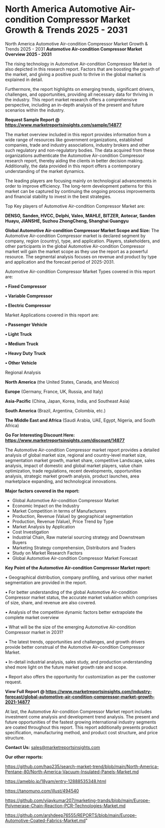 # North America Automotive Air-condition Compressor Market Growth & Trends 2025 - 2031
North America Automotive Air-condition Compressor Market Growth & Trends 2025 - 2031
<Strong> Automotive Air-condition Compressor Market Overview 2025 - 2031</strong>

The rising technology in Automotive Air-condition Compressor Market is also depicted in this research report. Factors that are boosting the growth of the market, and giving a positive push to thrive in the global market is explained in detail.

Furthermore, the report highlights on emerging trends, significant drivers, challenges, and opportunities, providing all necessary data for thriving in the industry. This report market research offers a comprehensive perspective, including an in-depth analysis of the present and future scenarios within the industry.

<strong>Request Sample Report @ <a href=https://www.marketreportsinsights.com/sample/14877>https://www.marketreportsinsights.com/sample/14877</a></strong>

The market overview included in this report provides information from a wide range of resources like government organizations, established companies, trade and industry associations, industry brokers and other such regulatory and non-regulatory bodies. The data acquired from these organizations authenticate the Automotive Air-condition Compressor research report, thereby aiding the clients in better decision making. Additionally, the data provided in this report offers a contemporary understanding of the market dynamics.

The leading players are focusing mainly on technological advancements in order to improve efficiency. The long-term development patterns for this market can be captured by continuing the ongoing process improvements and financial stability to invest in the best strategies.

Top Key players of Automotive Air-condition Compressor Market are:

<strong>DENSO, Sanden, HVCC, Delphi, Valeo, MAHLE, BITZER, Aotecar, Sanden Huayu, JIANSHE, Suzhou ZhongCheng, Shanghai Guangyu</strong>

<strong><b>Global Automotive Air-condition Compressor Market Scope and Size:</b></strong>
The Automotive Air-condition Compressor market is declared segment by company, region (country), type, and application. Players, stakeholders, and other participants in the global Automotive Air-condition Compressor market will gain the market scope as they use the report as a powerful resource. The segmental analysis focuses on revenue and product by type and application and the forecast period of 2025-2031.

Automotive Air-condition Compressor Market Types covered in this report are:

<strong>• Fixed Compressor

• Variable Compressor

• Electric Compressor</strong>

Market Applications covered in this report are:

<strong>• Passenger Vehicle

• Light Truck

• Medium Truck

• Heavy Duty Truck

• Other Vehicle</strong> 

Regional Analysis

<strong>North America</strong> (the United States, Canada, and Mexico)

<strong>Europe</strong> (Germany, France, UK, Russia, and Italy)

<strong>Asia-Pacific</strong> (China, Japan, Korea, India, and Southeast Asia)

<strong>South America</strong> (Brazil, Argentina, Colombia, etc.)

<strong>The Middle East and Africa</strong> (Saudi Arabia, UAE, Egypt, Nigeria, and South Africa)

<strong>Go For Interesting Discount Here: <a href=https://www.marketreportsinsights.com/discount/14877>https://www.marketreportsinsights.com/discount/14877</a></strong>

The Automotive Air-condition Compressor market report provides a detailed analysis of global market size, regional and country-level market size, segmentation market growth, market share, competitive Landscape, sales analysis, impact of domestic and global market players, value chain optimization, trade regulations, recent developments, opportunities analysis, strategic market growth analysis, product launches, area marketplace expanding, and technological innovations.

<strong><b>Major factors covered in the report:</b></strong>
<ul>
  <li>Global Automotive Air-condition Compressor Market </li>
  <li>Economic Impact on the Industry</li>
  <li>Market Competition in terms of Manufacturers</li>
  <li>Production, Revenue (Value) by geographical segmentation</li>
  <li>Production, Revenue (Value), Price Trend by Type</li>
  <li>Market Analysis by Application</li>
  <li>Cost Investigation</li>
  <li>Industrial Chain, Raw material sourcing strategy and Downstream Buyers</li>
  <li>Marketing Strategy comprehension, Distributors and Traders</li>
  <li>Study on Market Research Factors</li>
  <li>Global Automotive Air-condition Compressor Market Forecast</li>
</ul>

<strong><b>Key Point of the Automotive Air-condition Compressor Market report:</b></strong>

• Geographical distribution, company profiling, and various other market segmentation are provided in the report.

• For better understanding of the global Automotive Air-condition Compressor market status, the accurate market valuation which comprises of size, share, and revenue are also covered.

• Analysis of the competitive dynamic factors better extrapolate the complete market overview

• What will be the size of the emerging Automotive Air-condition Compressor market in 2031?

• The latest trends, opportunities and challenges, and growth drivers provide better construal of the Automotive Air-condition Compressor Market.

• In-detail industrial analysis, sales study, and production understanding shed more light on the future market growth rate and scope.

• Report also offers the opportunity for customization as per the customer request.

<strong><b>View Full Report @ <a href=https://www.marketreportsinsights.com/industry-forecast/global-automotive-air-condition-compressor-market-growth-2021-14877>https://www.marketreportsinsights.com/industry-forecast/global-automotive-air-condition-compressor-market-growth-2021-14877</a></b></strong>


At last, the Automotive Air-condition Compressor Market report includes investment come analysis and development trend analysis. The present and future opportunities of the fastest growing international industry segments are coated throughout this report. This report additionally presents product specification, manufacturing method, and product cost structure, and price structure.

<strong>Contact Us:</strong>
sales@marketreportsinsights.com

<strong>Our other reports:</strong>

<a href=https://github.com/haq235/search-market-trend/blob/main/North-America-Pentane-80/North-America-Vacuum-Insulated-Panels-Market.md>https://github.com/haq235/search-market-trend/blob/main/North-America-Pentane-80/North-America-Vacuum-Insulated-Panels-Market.md</a>

<a href=https://ameblo.jp/18yam/entry-12888535348.html>https://ameblo.jp/18yam/entry-12888535348.html</a>

<a href=https://tanomuno.com/illust/494540>https://tanomuno.com/illust/494540</a>

<a href=https://github.com/vijaykumar207/marketing-trands/blob/main/Europe-Polymerase-Chain-Reaction-PCR-Technologies-Market.md>https://github.com/vijaykumar207/marketing-trands/blob/main/Europe-Polymerase-Chain-Reaction-PCR-Technologies-Market.md</a>

<a href=https://github.com/arshdeep76555/REPORTS/blob/main/Europe-Automotive-Coated-Fabrics-Market.md>https://github.com/arshdeep76555/REPORTS/blob/main/Europe-Automotive-Coated-Fabrics-Market.md</a>"
